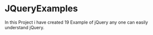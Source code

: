 ﻿# JQueryExamples
In this Project i have created 19 Example of jQuery any one can easily understand jQuery.
